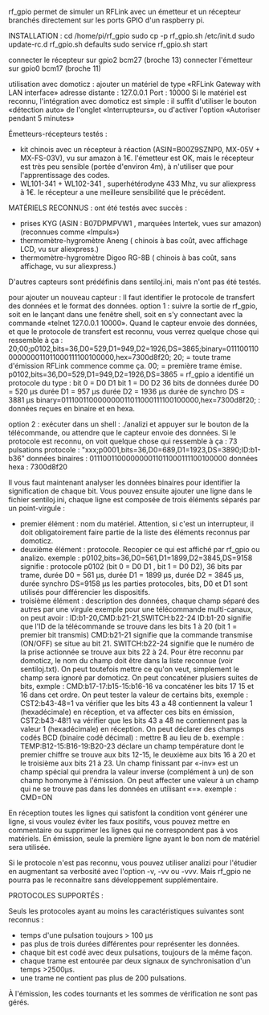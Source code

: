 
rf_gpio permet de simuler un RFLink avec un émetteur et un récepteur branchés directement sur les ports GPIO d'un raspberry pi.


INSTALLATION :
cd /home/pi/rf_gpio
sudo cp -p rf_gpio.sh /etc/init.d
sudo update-rc.d rf_gpio.sh defaults
sudo service rf_gpio.sh start

connecter le récepteur sur gpio2 bcm27 (broche 13)
connecter l'émetteur sur gpio0 bcm17 (broche 11)

utilisation avec domoticz :
ajouter un matériel de type «RFLink Gateway with LAN interface»
	adresse distante : 127.0.0.1
	Port : 10000
Si le matériel est reconnu, l'intégration avec domoticz est simple : il suffit d'utiliser le bouton «détection auto» de l'onglet «Interrupteurs», ou d'activer l'option «Autoriser pendant 5 minutes» 

Émetteurs-récepteurs testés :
* kit chinois avec un récepteur à réaction (ASIN=B00Z9SZNP0, MX-05V + MX-FS-03V), vu sur amazon à 1€.
	l'émetteur est OK, mais le récepteur est très peu sensible (portée d'environ 4m), à n'utiliser que pour l'apprentissage des codes.
* WL101-341 + WL102-341 , superhétérodyne 433 Mhz, vu sur aliexpress à 1€.
	le récepteur a une meilleure sensibilité que le précédent.

MATÉRIELS RECONNUS :
ont été testés avec succès :
* prises KYG (ASIN : B07DPMPVW1 , marquées Intertek, vues  sur amazon)(reconnues comme «Impuls»)
* thermomètre-hygromètre Aneng ( chinois à bas coût, avec affichage LCD, vu sur aliexpress.)
* thermomètre-hygromètre Digoo RG-8B ( chinois à bas coût, sans affichage, vu sur aliexpress.)

D'autres capteurs sont prédéfinis dans sentiloj.ini, mais n'ont pas été testés.

pour ajouter un nouveau capteur :
Il faut identifier le protocole de transfert des données et le format des données.
option 1 :
suivre la sortie de rf_gpio, soit en le lançant dans une fenêtre shell, soit en s'y connectant avec la commande «telnet 127.0.0.1 10000».
Quand le capteur envoie des données, et que le protocole de transfert est reconnu, vous verrez quelque chose qui ressemble à ça :
20;00;p0102,bits=36,D0=529,D1=949,D2=1926,DS=3865;binary=011100110000000011011000111100100000,hex=7300d8f20;
20; = toute trame d'émission RFLink commence comme ça.
00; = première trame émise.
p0102,bits=36,D0=529,D1=949,D2=1926,DS=3865 = rf_gpio a identifié un protocole du type :
	bit 0 = D0 D1
	bit 1 = D0 D2
	36 bits de données
	durée D0 = 520 µs
	durée D1 = 957 µs
	durée D2 = 1936 µs
	durée de synchro DS = 3881 µs
binary=011100110000000011011000111100100000,hex=7300d8f20; : données reçues en binaire et en hexa.

option 2 :
exécuter dans un shell :
./analizi
et appuyer sur le bouton de la télécommande, ou attendre que le capteur envoie des données. Si le protocole est reconnu, on voit quelque chose qui ressemble à ça :
 73 pulsations protocole : "xxx;p0001,bits=36,D0=689,D1=1923,DS=3890;ID:b1-b36"
  données binaires : 011100110000000011011000111100100000
  données hexa : 7300d8f20  


Il vous faut maintenant analyser les données binaires pour identifier la signification de chaque bit.
Vous pouvez ensuite ajouter une ligne dans le fichier sentiloj.ini, chaque ligne est composée de trois éléments séparés par un point-virgule :
* premier élément : nom du matériel. Attention, si c'est un interrupteur, il doit obligatoirement faire partie de la liste des éléments reconnus par domoticz.
* deuxième élément : protocole. Recopier ce qui est affiché par rf_gpio ou analizo.
	exemple : p0102,bits=36,D0=561,D1=1899,D2=3845,DS=9158
		signifie : protocole p0102 (bit 0 = D0 D1 , bit 1 = D0 D2), 36 bits par trame, durée D0 = 561 µs, durée D1 = 1899 µs, durée D2 = 3845 µs, durée synchro DS=9158 µs
		les parties protocoles, bits, D0 et D1 sont utilisés pour différencier les dispositifs.
* troisième élément : description des données, chaque champ séparé des autres par une virgule
	exemple pour une télécommande multi-canaux, on peut avoir : ID:b1-20,CMD:b21-21,SWITCH:b22-24
		ID:b1-20 signifie que l'ID de la télécommande se trouve dans les bits 1 à 20 (bit 1 = premier bit transmis)
		CMD:b21-21 signifie que la commande transmise (ON/OFF) se situe au bit 21.
		SWITCH:b22-24 signifie que le numéro de la prise actionnée se trouve aux bits 22 à 24.
	Pour être reconnu par domoticz, le nom du champ doit être dans la liste reconnue (voir sentiloj.txt). On peut toutefois mettre ce qu'on veut, simplement le champ sera ignoré par domoticz.
	On peut concaténer plusiers suites de bits, exmple : CMD:b17-17:b15-15:b16-16 va concaténer les bits 17 15 et 16 dans cet ordre.
	On peut tester la valeur de certains bits, exemple : CST2:b43-48=1 va vérifier que les bits 43 a 48 contiennent la valeur 1 (hexadécimale) en réception, et va affecter ces bits en émission, CST2:b43-48!1 va vérifier que les bits 43 a 48 ne contiennent pas la valeur 1 (hexadécimale) en réception.
	On peut déclarer des champs codés BCD (binaire codé décimal) : mettre B au lieu de b. exemple : TEMP:B12-15:B16-19:B20-23 déclare un champ température dont le premier chiffre se trouve aux bits 12-15, le deuxième aux bits 16 à 20 et le troisième aux bits 21 à 23.
	Un champ finissant par «-inv» est un champ spécial qui prendra la valeur inverse (complément à un) de son champ homonyme à l'émission.
	On peut affecter une valeur à un champ qui ne se trouve pas dans les données en utilisant «=». exemple : CMD=ON

En réception toutes les lignes qui satisfont la condition vont générer une ligne, si vous voulez éviter les faux positifs, vous pouvez mettre en commentaire ou supprimer les lignes qui ne correspondent pas à vos matériels.
En émission, seule la première ligne ayant le bon nom de matériel sera utilisée.
	
		
Si le protocole n'est pas reconnu, vous pouvez utiliser analizi pour l'étudier en augmentant sa verbosité avec l'option -v, -vv ou -vvv. Mais rf_gpio ne pourra pas le reconnaitre sans développement supplémentaire.


PROTOCOLES SUPPORTÉS :

Seuls les protocoles ayant au moins les caractéristiques suivantes sont reconnus :
* temps d'une pulsation toujours > 100 µs
* pas plus de trois durées différentes pour représenter les données.
* chaque bit est codé avec deux pulsations, toujours de la même façon.
* chaque trame est entourée par deux signaux de synchronisation d'un temps >2500µs.
* une trame ne contient pas plus de 200 pulsations.

À l'émission, les codes tournants et les sommes de vérification ne sont pas gérés.
